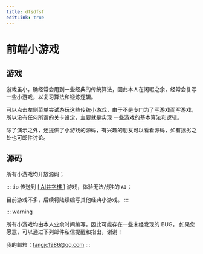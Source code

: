 ```yaml
---
title: dfsdfsf
editLink: true
---
```


# 前端小游戏

## 游戏
游戏虽小，确经常会用到一些经典的传统算法，因此本人在闲暇之余，经常会复写一些小游戏，以复习算法和锻炼逻辑。

可以点击左侧菜单尝试游玩这些传统小游戏，由于不是专门为了写游戏而写游戏，所以没有任何所谓的关卡设定，主要就是实现 一些游戏的基本算法和逻辑。

除了演示之外，还提供了小游戏的源码，有兴趣的朋友可以看看源码，如有拙劣之处也可邮件讨论。

## 源码

所有小游戏均开放源码；

::: tip
传送到 [[ AI井字棋 ]](tic-tac-toe.md) 游戏，体验无法战胜的 `AI`；

目前游戏不多，后续将陆续编写其他经典小游戏。
:::

::: warning

所有小游戏均由本人业余时间编写，因此可能存在一些未经发现的 BUG， 如果您愿意，可以通过下列邮件私信提醒和指出，谢谢！

我的邮箱：fangjc1986@qq.com
:::
